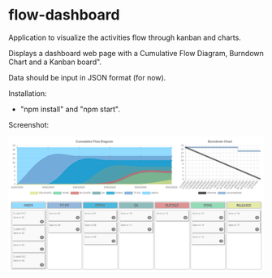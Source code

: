 # flow-dashboard

Application to visualize the activities flow through kanban and charts.

Displays a dashboard web page with a Cumulative Flow Diagram, Burndown Chart and a Kanban board".

Data should be input in JSON format (for now).

Installation:
- "npm install" and "npm start".

Screenshot:

<img src="screenshot.png" alt="screenshot" />
